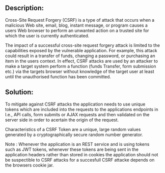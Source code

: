 ## Description:

Cross-Site Request Forgery (CSRF) is a type of attack that occurs when a malicious Web site,
email, blog, instant message, or program causes a users Web browser to perform an unwanted
action on a trusted site for which the user is currently authenticated.

The impact of a successful cross-site request forgery attack is limited to the
capabilities exposed by the vulnerable application. For example, this attack could result
in a transfer of funds, changing a password, or purchasing an item in the users context.
In effect, CSRF attacks are used by an attacker to make a target system perform a
function (funds Transfer, form submission etc.) via the targets browser without
knowledge of the target user at least until the unauthorised function has been committed.

## Solution:

To mitigate against CSRF attacks the application needs to use unique tokens which are included into the requests to the applications endpoints in I.e., API calls, form submits or AJAX requests and then validated on the server side in order to acertain the origin of the request.

Characteristics of a CSRF Token are a unique, large random values generated by a cryptographically secure random number generator.

Note :
Whenever the application is an REST service and is using tokens such as JWT tokens, whenever these tokens are being sent
in the application headers rather than stored in cookies the application should not be suspectible to CSRF attacks for a succesfull CSRF attacke depends on the browsers cookie jar.
